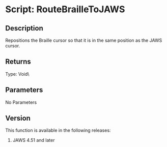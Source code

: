 # Script: RouteBrailleToJAWS

## Description

Repositions the Braille cursor so that it is in the same position as the
JAWS cursor.

## Returns

Type: Void\

## Parameters

No Parameters

## Version

This function is available in the following releases:

1.  JAWS 4.51 and later
